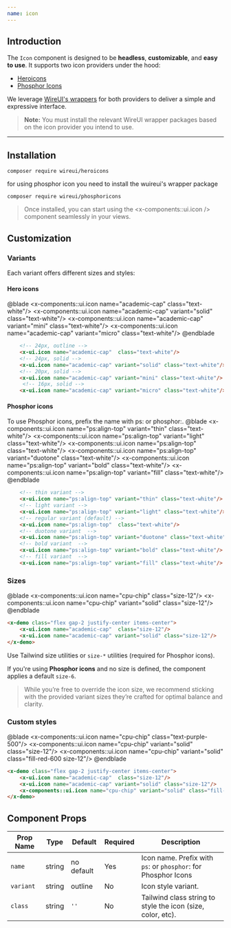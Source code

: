 ```yaml
---
name: icon
---
```


## Introduction

The `Icon` component is designed to be **headless**, **customizable**, and **easy to use**. It supports two icon providers under the hood:

- [Heroicons](https://heroicons.com)
- [Phosphor Icons](https://phosphoricons.com)

We leverage [WireUI's wrappers](https://wireui.com) for both providers to deliver a simple and expressive interface.

> **Note:** You must install the relevant WireUI wrapper packages based on the icon provider you intend to use.

---
## Installation 

```shell
composer require wireui/heroicons
```

for using phosphor icon you need to install the wuireui's wrapper package

```shell
composer require wireui/phosphoricons
```

> Once installed, you can start using the <x-components::ui.icon /> component seamlessly in your views.

## Customization 

### Variants

Each variant offers different sizes and styles:
#### Hero icons
@blade
<x-demo class="flex gap-2 justify-center items-center">
    <x-components::ui.icon name="academic-cap"  class="text-white"/> 
    <x-components::ui.icon name="academic-cap" variant="solid" class="text-white"/>
    <x-components::ui.icon name="academic-cap" variant="mini" class="text-white"/>
    <x-components::ui.icon name="academic-cap" variant="micro" class="text-white"/>
</x-demo>
@endblade


```html
    <!-- 24px, outline -->
    <x-ui.icon name="academic-cap"  class="text-white"/> 
    <!-- 24px, solid -->
    <x-ui.icon name="academic-cap" variant="solid" class="text-white"/> 
    <!-- 20px, solid -->
    <x-ui.icon name="academic-cap" variant="mini" class="text-white"/> 
     <!-- 16px, solid -->
    <x-ui.icon name="academic-cap" variant="micro" class="text-white"/>
```

#### Phosphor icons

To use Phosphor icons, prefix the name with ps: or phosphor:.
@blade
<x-demo class="flex gap-2 justify-center items-center">
    <x-components::ui.icon name="ps:align-top" variant="thin" class="text-white"/>
    <x-components::ui.icon name="ps:align-top" variant="light" class="text-white"/>
    <x-components::ui.icon name="ps:align-top"  class="text-white"/> 
    <x-components::ui.icon name="ps:align-top" variant="duotone" class="text-white"/>
    <x-components::ui.icon name="ps:align-top" variant="bold" class="text-white"/>
    <x-components::ui.icon name="ps:align-top" variant="fill" class="text-white"/>
</x-demo>
@endblade


```html
    <!-- thin variant -->
    <x-ui.icon name="ps:align-top" variant="thin" class="text-white"/>
    <!-- light variant -->
    <x-ui.icon name="ps:align-top" variant="light" class="text-white"/>
    <!-- regular variant (default) -->
    <x-ui.icon name="ps:align-top"  class="text-white"/> 
    <!-- duotone variant  -->
    <x-ui.icon name="ps:align-top" variant="duotone" class="text-white"/>
    <!-- bold variant  -->
    <x-ui.icon name="ps:align-top" variant="bold" class="text-white"/>
    <!-- fill variant  -->
    <x-ui.icon name="ps:align-top" variant="fill" class="text-white"/>
```

### Sizes

@blade
<x-demo class="flex gap-2 justify-center items-center">
    <x-components::ui.icon name="cpu-chip"  class="size-12"/> 
    <x-components::ui.icon name="cpu-chip" variant="solid" class="size-12"/>
</x-demo>
@endblade

```html
<x-demo class="flex gap-2 justify-center items-center">
    <x-ui.icon name="academic-cap"  class="size-12"/> 
    <x-ui.icon name="academic-cap" variant="solid" class="size-12"/>
</x-demo>
```

Use Tailwind size utilities or ``size-*`` utilities (required for Phosphor icons).

If you're using **Phosphor icons** and no size is defined, the component applies a default ``size-6``.

> While you’re free to override the icon size, we recommend sticking with the provided variant sizes they’re crafted for optimal balance and clarity.

### Custom styles

@blade
<x-demo class="flex gap-2 justify-center items-center">
    <x-components::ui.icon name="cpu-chip"  class="text-purple-500"/> 
    <x-components::ui.icon name="cpu-chip" variant="solid" class="size-12"/>
    <x-components::ui.icon name="cpu-chip" variant="solid" class="fill-red-600 size-12"/>
</x-demo>
@endblade

```html
<x-demo class="flex gap-2 justify-center items-center">
    <x-ui.icon name="academic-cap"  class="size-12"/> 
    <x-ui.icon name="academic-cap" variant="solid" class="size-12"/>
    <x-components::ui.icon name="cpu-chip" variant="solid" class="fill-red-600 size-12"/>
</x-demo>
```

## Component Props

| Prop Name | Type | Default | Required | Description |
|-----------|------|---------|----------|-------------|
| `name` | string | no default | Yes | Icon name. Prefix with ``ps``: or ``phosphor``: for Phosphor Icons |
| `variant` | string | outline | No |Icon style variant.|
| `class` | string | `''` | No | Tailwind class string to style the icon (size, color, etc). |